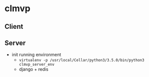 # clmvp
## Client
## Server
- init running environment
  - ```virtualenv -p /usr/local/Cellar/python3/3.5.0/bin/python3 clmvp_server_env```
  - django + redis

